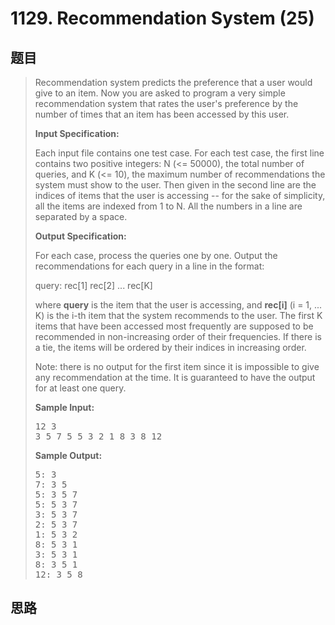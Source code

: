 <h1>1129. Recommendation System (25)</h1>

## 题目

> <div id="problemContent">
> <p>Recommendation system predicts the preference that a user would give to an item.  Now you are asked to program a very simple recommendation system that rates the user's preference by the number of times that an item has been accessed by this user.</p>
> <p><b>
> Input Specification:
> </b></p>
> <p>Each input file contains one test case.  For each test case, the first line contains two positive integers: N (&lt;= 50000), the total number of queries, and K (&lt;= 10), the maximum number of recommendations the system must show to the user.  Then given in the second line are the indices of items that the user is accessing -- for the sake of simplicity, all the items are indexed from 1 to N.  All the numbers in a line are separated by a space.</p>
> <p><b>
> Output Specification:
> </b></p>
> <p>For each case, process the queries one by one. Output the recommendations for each query in a line in the format:</p>
> <p>
> query: rec[1] rec[2] ... rec[K]
> </p>
> <p>
> where <b>query</b> is the item that the user is accessing, and <b>rec[i]</b> (i = 1, ... K) is the i-th item that the system recommends to the user.  The first K items that have been accessed most frequently are supposed to be recommended in non-increasing order of their frequencies.  If there is a tie, the items will be ordered by their indices in increasing order.</p>
> <p>
> Note: there is no output for the first item since it is impossible to give any recommendation at the time.  It is guaranteed to have the output for at least one query.
> </p>
> <b>Sample Input:</b><pre>
> 12 3
> 3 5 7 5 5 3 2 1 8 3 8 12
> </pre>
> <b>Sample Output:</b><pre>
> 5: 3
> 7: 3 5
> 5: 3 5 7
> 5: 5 3 7
> 3: 5 3 7
> 2: 5 3 7
> 1: 5 3 2
> 8: 5 3 1
> 3: 5 3 1
> 8: 3 5 1
> 12: 3 5 8
> </pre>
> </div>

## 思路

